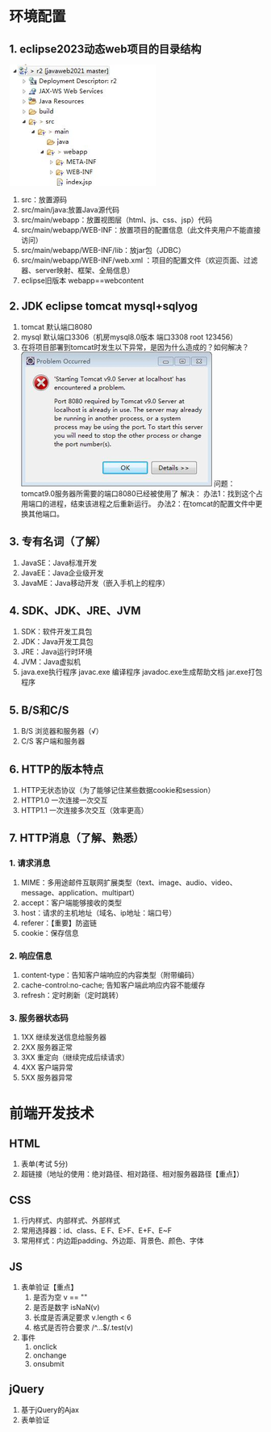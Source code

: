 # 环境配置
## 1. eclipse2023动态web项目的目录结构
![](day01_files/1.jpg)
1. src：放置源码
2. src/main/java:放置Java源代码
3. src/main/webapp：放置视图层（html、js、css、jsp）代码
4. src/main/webapp/WEB-INF：放置项目的配置信息（此文件夹用户不能直接访问）
5. src/main/webapp/WEB-INF/lib：放jar包（JDBC）
6. src/main/webapp/WEB-INF/web.xml ：项目的配置文件（欢迎页面、过滤器、server映射、框架、全局信息）
7. eclipse旧版本 webapp==webcontent
## 2. JDK eclipse tomcat mysql+sqlyog 
1. tomcat 默认端口8080
2. mysql 默认端口3306（机房mysql8.0版本 端口3308 root 123456）
3. 在将项目部署到tomcat时发生以下异常，是因为什么造成的？如何解决？
![](day01_files/2.jpg)
问题：tomcat9.0服务器所需要的端口8080已经被使用了
解决：
	办法1：找到这个占用端口的进程，结束该进程之后重新运行。
	办法2：在tomcat的配置文件中更换其他端口。
## 3. 专有名词（了解）
1. JavaSE：Java标准开发
2. JavaEE：Java企业级开发
3. JavaME：Java移动开发（嵌入手机上的程序）
## 4. SDK、JDK、JRE、JVM
1. SDK：软件开发工具包
2. JDK：Java开发工具包
3. JRE：Java运行时环境
4. JVM：Java虚拟机
5. java.exe执行程序 javac.exe 编译程序  javadoc.exe生成帮助文档 jar.exe打包程序
## 5. B/S和C/S
1. B/S 浏览器和服务器（√）
2. C/S 客户端和服务器
## 6. HTTP的版本特点
1. HTTP无状态协议（为了能够记住某些数据cookie和session）
2. HTTP1.0 一次连接一次交互
3. HTTP1.1 一次连接多次交互（效率更高）
## 7. HTTP消息（了解、熟悉）
### 1. 请求消息
1. MIME：多用途邮件互联网扩展类型（text、image、audio、video、message、application、multipart）
2. accept：客户端能够接收的类型
3. host：请求的主机地址（域名、ip地址：端口号）
4. referer：【重要】防盗链
5. cookie：保存信息
### 2. 响应信息
1. content-type：告知客户端响应的内容类型（附带编码）
2. cache-control:no-cache; 告知客户端此响应内容不能缓存
3. refresh：定时刷新（定时跳转）
### 3. 服务器状态码
1. 1XX 继续发送信息给服务器
2. 2XX 服务器正常
3. 3XX 重定向（继续完成后续请求）
4. 4XX 客户端异常
5. 5XX 服务器异常

# 前端开发技术
## HTML
1. 表单(考试 5分)
2. 超链接（地址的使用：绝对路径、相对路径、相对服务器路径【重点】）
## CSS
1. 行内样式、内部样式、外部样式
2. 常用选择器：id、class、E F、E>F、E+F、E~F
3. 常用样式：内边距padding、外边距、背景色、颜色、字体
## JS
1. 表单验证【重点】
	1. 是否为空 v == ""
	2. 是否是数字 isNaN(v)
	3. 长度是否满足要求 v.length < 6
	4. 格式是否符合要求 /^...$/.test(v)
2. 事件
	1. onclick
	2. onchange
	3. onsubmit
## jQuery
1. 基于jQuery的Ajax
2. 表单验证













